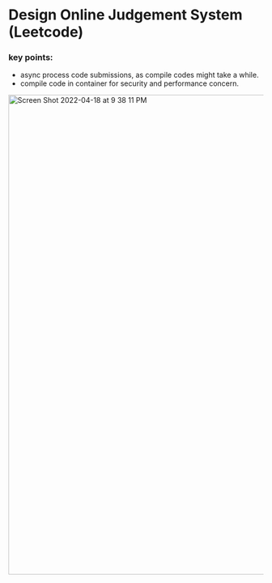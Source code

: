 # Design Online Judgement System (Leetcode)

### key points:
  - async process code submissions, as compile codes might take a while.
  - compile code in container for security and performance concern.
  
<img width="948" alt="Screen Shot 2022-04-18 at 9 38 11 PM" src="https://user-images.githubusercontent.com/11614469/163906813-ddec74bd-bd7a-4f00-86b0-917c804ca31a.png">
